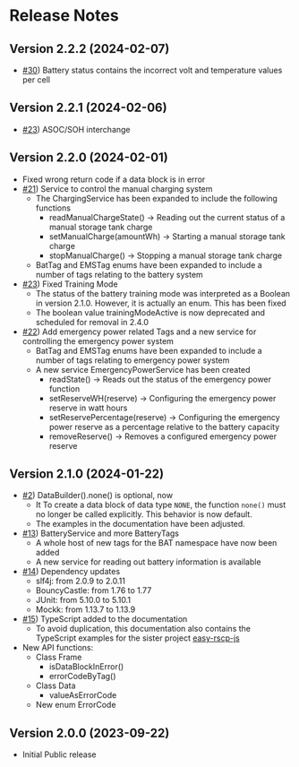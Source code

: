 # Release Notes

## Version 2.2.2 (2024-02-07)
- [#30](https://github.com/jnk-cons/easy-rscp/issues/30)) Battery status contains the incorrect volt and temperature values per cell

## Version 2.2.1 (2024-02-06)
- [#23](https://github.com/jnk-cons/easy-rscp/issues/23)) ASOC/SOH interchange

## Version 2.2.0 (2024-02-01)
- Fixed wrong return code if a data block is in error
- [#21](https://github.com/jnk-cons/easy-rscp/issues/21)) Service to control the manual charging system
  - The ChargingService has been expanded to include the following functions
    - readManualChargeState() -> Reading out the current status of a manual storage tank charge
    - setManualCharge(amountWh) -> Starting a manual storage tank charge
    - stopManualCharge() -> Stopping a manual storage tank charge
  - BatTag and EMSTag enums have been expanded to include a number of tags relating to the battery system 
- [#23](https://github.com/jnk-cons/easy-rscp/issues/23)) Fixed Training Mode
  - The status of the battery training mode was interpreted as a Boolean in version 2.1.0. However, it is actually an enum. This has been fixed
  - The boolean value trainingModeActive is now deprecated and scheduled for removal in 2.4.0
- [#22](https://github.com/jnk-cons/easy-rscp/issues/22)) Add emergency power related Tags and a new service for controlling the emergency power system
  - BatTag and EMSTag enums have been expanded to include a number of tags relating to emergency power system
  - A new service EmergencyPowerService has been created
    - readState() -> Reads out the status of the emergency power function
    - setReserveWH(reserve) -> Configuring the emergency power reserve in watt hours
    - setReservePercentage(reserve) -> Configuring the emergency power reserve as a percentage relative to the battery capacity
    - removeReserve() -> Removes a configured emergency power reserve

## Version 2.1.0 (2024-01-22)

- [#2](https://github.com/jnk-cons/easy-rscp/issues/2)) DataBuilder().none() is optional, now
  - It To create a data block of data type `NONE`, the function `none()` must no longer be called explicitly. This behavior is now default.
  - The examples in the documentation have been adjusted.
- [#13](https://github.com/jnk-cons/easy-rscp/issues/13)) BatteryService and more BatteryTags
  - A whole host of new tags for the BAT namespace have now been added
  - A new service for reading out battery information is available
- [#14](https://github.com/jnk-cons/easy-rscp/issues/14)) Dependency updates
  - slf4j: from 2.0.9 to 2.0.11
  - BouncyCastle: from 1.76 to 1.77
  - JUnit: from 5.10.0 to 5.10.1
  - Mockk: from 1.13.7 to 1.13.9
- [#15](https://github.com/jnk-cons/easy-rscp/issues/15)) TypeScript added to the documentation
  - To avoid duplication, this documentation also contains the TypeScript examples for the sister project [easy-rscp-js](https://github.com/jnk-cons/easy-rscp-js)
- New API functions:
  - Class Frame
    - isDataBlockInError()
    - errorCodeByTag()
  - Class Data
    - valueAsErrorCode
  - New enum ErrorCode

## Version 2.0.0 (2023-09-22)

- Initial Public release
